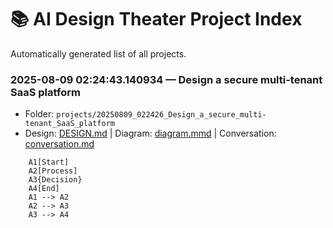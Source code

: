# 📚 AI Design Theater Project Index

Automatically generated list of all projects.

### 2025-08-09 02:24:43.140934 — Design a secure multi-tenant SaaS platform
- Folder: `projects/20250809_022426_Design_a_secure_multi-tenant_SaaS_platform`
- Design: [DESIGN.md](projects/20250809_022426_Design_a_secure_multi-tenant_SaaS_platform/DESIGN.md) | Diagram: [diagram.mmd](projects/20250809_022426_Design_a_secure_multi-tenant_SaaS_platform/diagram.mmd) | Conversation: [conversation.md](projects/20250809_022426_Design_a_secure_multi-tenant_SaaS_platform/conversation.md)
```mermaidflowchart TD
    A1[Start]
    A2[Process]
    A3{Decision}
    A4[End]
    A1 --> A2
    A2 --> A3
    A3 --> A4
```
